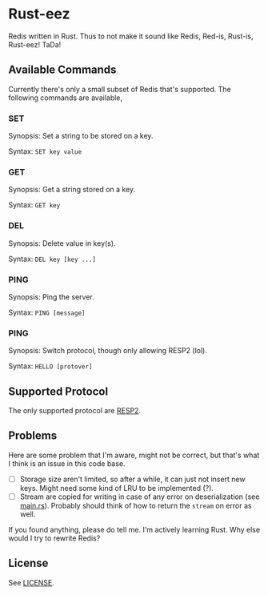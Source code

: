 # Rust-eez

Redis written in Rust. Thus to not make it sound like Redis, Red-is, Rust-is, Rust-eez! TaDa!

## Available Commands

Currently there's only a small subset of Redis that's supported. The following commands are available,

### **SET**

Synopsis: Set a string to be stored on a key.

Syntax: `SET key value`

### **GET**

Synopsis: Get a string stored on a key.

Syntax: `GET key`

### **DEL**

Synopsis: Delete value in key(s).

Syntax: `DEL key [key ...]`

### **PING**

Synopsis: Ping the server.

Syntax: `PING [message]`

### **PING**

Synopsis: Switch protocol, though only allowing RESP2 (lol).

Syntax: `HELLO [protover]`

## Supported Protocol

The only supported protocol are [RESP2](https://redis.io/docs/reference/protocol-spec).

## Problems

Here are some problem that I'm aware, might not be correct, but that's what I think is an issue in this code base.

- [ ] Storage size aren't limited, so after a while, it can just not insert new keys. Might need some kind of LRU to be implemented (?).
- [ ] Stream are copied for writing in case of any error on deserialization (see [main.rs](./src/main.rs)). Probably should think of how to return the `stream` on error as well.

If you found anything, please do tell me. I'm actively learning Rust. Why else would I try to rewrite Redis?

## License

See [LICENSE](./LICENSE).
